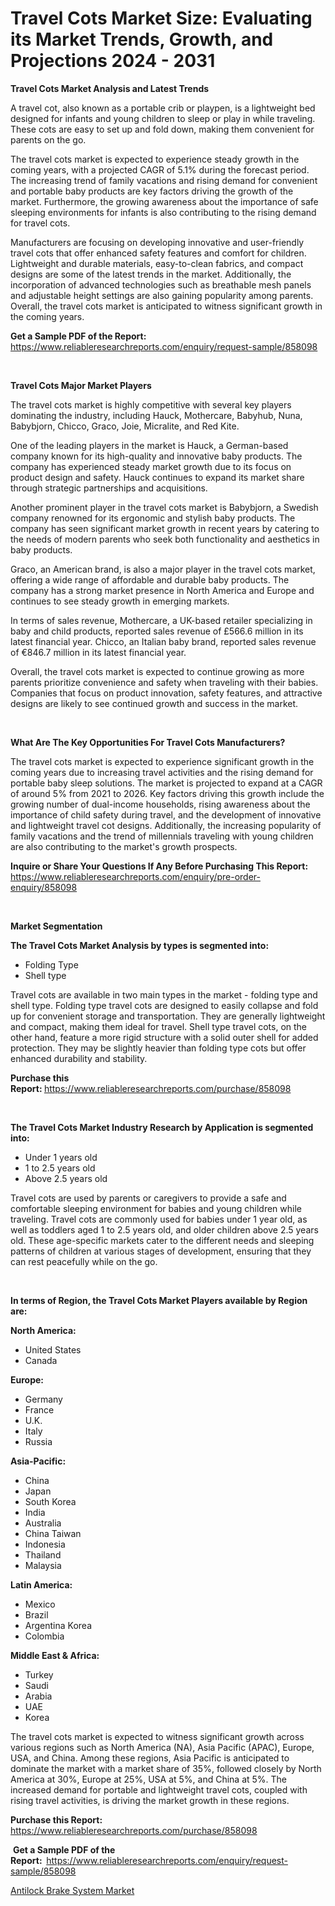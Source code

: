 <p><h1>Travel Cots Market Size: Evaluating its Market Trends, Growth, and Projections 2024 - 2031</h1></p><p><strong>Travel Cots Market Analysis and Latest Trends</strong></p>
<p><p>A travel cot, also known as a portable crib or playpen, is a lightweight bed designed for infants and young children to sleep or play in while traveling. These cots are easy to set up and fold down, making them convenient for parents on the go.</p><p>The travel cots market is expected to experience steady growth in the coming years, with a projected CAGR of 5.1% during the forecast period. The increasing trend of family vacations and rising demand for convenient and portable baby products are key factors driving the growth of the market. Furthermore, the growing awareness about the importance of safe sleeping environments for infants is also contributing to the rising demand for travel cots.</p><p>Manufacturers are focusing on developing innovative and user-friendly travel cots that offer enhanced safety features and comfort for children. Lightweight and durable materials, easy-to-clean fabrics, and compact designs are some of the latest trends in the market. Additionally, the incorporation of advanced technologies such as breathable mesh panels and adjustable height settings are also gaining popularity among parents. Overall, the travel cots market is anticipated to witness significant growth in the coming years.</p></p>
<p><strong>Get a Sample PDF of the Report:&nbsp;</strong> <a href="https://www.reliableresearchreports.com/enquiry/request-sample/858098">https://www.reliableresearchreports.com/enquiry/request-sample/858098</a></p>
<p>&nbsp;</p>
<p><strong>Travel Cots Major Market Players</strong></p>
<p><p>The travel cots market is highly competitive with several key players dominating the industry, including Hauck, Mothercare, Babyhub, Nuna, Babybjorn, Chicco, Graco, Joie, Micralite, and Red Kite.</p><p>One of the leading players in the market is Hauck, a German-based company known for its high-quality and innovative baby products. The company has experienced steady market growth due to its focus on product design and safety. Hauck continues to expand its market share through strategic partnerships and acquisitions.</p><p>Another prominent player in the travel cots market is Babybjorn, a Swedish company renowned for its ergonomic and stylish baby products. The company has seen significant market growth in recent years by catering to the needs of modern parents who seek both functionality and aesthetics in baby products.</p><p>Graco, an American brand, is also a major player in the travel cots market, offering a wide range of affordable and durable baby products. The company has a strong market presence in North America and Europe and continues to see steady growth in emerging markets.</p><p>In terms of sales revenue, Mothercare, a UK-based retailer specializing in baby and child products, reported sales revenue of £566.6 million in its latest financial year. Chicco, an Italian baby brand, reported sales revenue of €846.7 million in its latest financial year.</p><p>Overall, the travel cots market is expected to continue growing as more parents prioritize convenience and safety when traveling with their babies. Companies that focus on product innovation, safety features, and attractive designs are likely to see continued growth and success in the market.</p></p>
<p>&nbsp;</p>
<p><strong>What Are The Key Opportunities For Travel Cots Manufacturers?</strong></p>
<p><p>The travel cots market is expected to experience significant growth in the coming years due to increasing travel activities and the rising demand for portable baby sleep solutions. The market is projected to expand at a CAGR of around 5% from 2021 to 2026. Key factors driving this growth include the growing number of dual-income households, rising awareness about the importance of child safety during travel, and the development of innovative and lightweight travel cot designs. Additionally, the increasing popularity of family vacations and the trend of millennials traveling with young children are also contributing to the market's growth prospects.</p></p>
<p><strong>Inquire or Share Your Questions If Any Before Purchasing This Report:</strong> <a href="https://www.reliableresearchreports.com/enquiry/pre-order-enquiry/858098">https://www.reliableresearchreports.com/enquiry/pre-order-enquiry/858098</a></p>
<p>&nbsp;</p>
<p><strong>Market Segmentation</strong></p>
<p><strong>The Travel Cots Market Analysis by types is segmented into:</strong></p>
<p><ul><li>Folding Type</li><li>Shell type</li></ul></p>
<p><p>Travel cots are available in two main types in the market - folding type and shell type. Folding type travel cots are designed to easily collapse and fold up for convenient storage and transportation. They are generally lightweight and compact, making them ideal for travel. Shell type travel cots, on the other hand, feature a more rigid structure with a solid outer shell for added protection. They may be slightly heavier than folding type cots but offer enhanced durability and stability.</p></p>
<p><strong>Purchase this Report:&nbsp;</strong><a href="https://www.reliableresearchreports.com/purchase/858098">https://www.reliableresearchreports.com/purchase/858098</a></p>
<p>&nbsp;</p>
<p><strong>The Travel Cots Market Industry Research by Application is segmented into:</strong></p>
<p><ul><li>Under 1 years old</li><li>1 to 2.5 years old</li><li>Above 2.5 years old</li></ul></p>
<p><p>Travel cots are used by parents or caregivers to provide a safe and comfortable sleeping environment for babies and young children while traveling. Travel cots are commonly used for babies under 1 year old, as well as toddlers aged 1 to 2.5 years old, and older children above 2.5 years old. These age-specific markets cater to the different needs and sleeping patterns of children at various stages of development, ensuring that they can rest peacefully while on the go.</p></p>
<p>&nbsp;</p>
<p><strong>In terms of Region, the Travel Cots Market Players available by Region are:</strong></p>
<p>
    <p> <strong> North America: </strong>
        <ul>
            <li>United States</li>
            <li>Canada</li>
        </ul>
        </p> 
    <p> <strong> Europe: </strong>
        <ul>
            <li>Germany</li>
            <li>France</li>
            <li>U.K.</li>
            <li>Italy</li>
            <li>Russia</li>
        </ul>
        </p> 
    <p> <strong> Asia-Pacific: </strong>
        <ul>
            <li>China</li>
            <li>Japan</li>
            <li>South Korea</li>
            <li>India</li>
            <li>Australia</li>
            <li>China Taiwan</li>
            <li>Indonesia</li>
            <li>Thailand</li>
            <li>Malaysia</li>
        </ul>
        </p> 
    <p> <strong> Latin America: </strong>
        <ul>
            <li>Mexico</li>
            <li>Brazil</li>
            <li>Argentina Korea</li>
            <li>Colombia</li>
        </ul>
        </p> 
    <p> <strong> Middle East & Africa: </strong>
        <ul>
            <li>Turkey</li>
            <li>Saudi</li>
            <li>Arabia</li>
            <li>UAE</li>
            <li>Korea</li>
        </ul>
    </p>
    </p>
<p><p>The travel cots market is expected to witness significant growth across various regions such as North America (NA), Asia Pacific (APAC), Europe, USA, and China. Among these regions, Asia Pacific is anticipated to dominate the market with a market share of 35%, followed closely by North America at 30%, Europe at 25%, USA at 5%, and China at 5%. The increased demand for portable and lightweight travel cots, coupled with rising travel activities, is driving the market growth in these regions.</p></p>
<p><strong>Purchase this Report: </strong><a href="https://www.reliableresearchreports.com/purchase/858098">https://www.reliableresearchreports.com/purchase/858098</a></p>
<p>&nbsp;<strong>Get a Sample PDF of the Report:&nbsp;&nbsp;</strong><a href="https://www.reliableresearchreports.com/enquiry/request-sample/858098">https://www.reliableresearchreports.com/enquiry/request-sample/858098</a></p>
<p><strong></strong></p>
<p><p><a href="https://frill-swim-3cd.notion.site/Antilock-Brake-System-Market-Size-Furnishes-Valuable-Information-Encompassing-Market-Share-Market-T-b069cf7a48564e64826b76d9ae3c9804">Antilock Brake System Market</a></p></p>